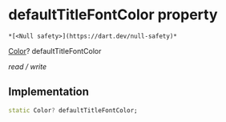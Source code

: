 


# defaultTitleFontColor property




    *[<Null safety>](https://dart.dev/null-safety)*


[Color](https://api.flutter.dev/flutter/dart-ui/Color-class.html)? defaultTitleFontColor
  
_read / write_






## Implementation

```dart
static Color? defaultTitleFontColor;


```







